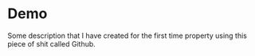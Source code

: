 # Demo

Some description that I have created for the first time property using this piece of shit called Github.
